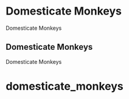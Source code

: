 


# Domesticate Monkeys

Domesticate Monkeys


## Domesticate Monkeys

Domesticate Monkeys


# domesticate_monkeys

